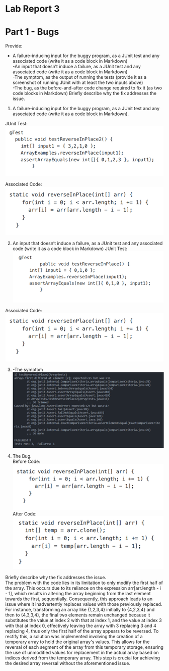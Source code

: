 # Lab Report 3  
# Part 1 - Bugs  
Provide:  
- A failure-inducing input for the buggy program, as a JUnit test and any associated code (write it as a code block in Markdown)  
-An input that doesnʼt induce a failure, as a JUnit test and any associated code (write it as a code block in Markdown)  
-The symptom, as the output of running the tests (provide it as a screenshot of running JUnit with at least the two inputs above)  
-The bug, as the before-and-after code change required to fix it (as two code blocks in Markdown) Briefly describe why the fix addresses the issue.  
1. A failure-inducing input for the buggy program, as a JUnit test and any associated code (write it as a code block in Markdown).
 
JUnit Test:  
![Image](lab31.png)

Associated Code:  
![Image](lab32.png) 

2. An input that doesnʼt induce a failure, as a JUnit test and any associated code (write it as a
code block in Markdown)
  JUnit Test:
![Image](lab33.png)

Associated Code:  
![Image](lab32.png)   

3. -The symptom  
![Image](lab34.png)  

4. The Bug.  
Before Code:  
   ![Image](lab32.png)  
After Code:  
  ![Image](lab36.png)

Briefly describe why the fix addresses the issue.  
The problem with the code lies in its limitation to only modify the first half of the array. This occurs due to its reliance on the expression arr[arr.length - i - 1], which results in altering the array beginning from the last element towards the first, sequentially. Consequently, this approach leads to an issue where it inadvertently replaces values with those previously replaced. For instance, transforming an array like {1,2,3,4} initially to {4,2,3,4} and then to {4,3,3,4}, the final two elements remain unchanged because it substitutes the value at index 2 with that at index 1, and the value at index 3 with that at index 0, effectively leaving the array with 3 replacing 3 and 4 replacing 4, thus only the first half of the array appears to be reversed. To rectify this, a solution was implemented involving the creation of a temporary array to hold the original array's values. This allows for the reversal of each segment of the array from this temporary storage, ensuring the use of unmodified values for replacement in the actual array based on indices derived from the temporary array. This step is crucial for achieving the desired array reversal without the aforementioned issue.  
